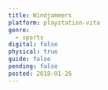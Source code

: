 ```yaml
---
title: Windjammers
platform: playstation-vita
genre:
  - sports
digital: false
physical: true
guide: false
pending: false
posted: 2018-01-26
---
```

